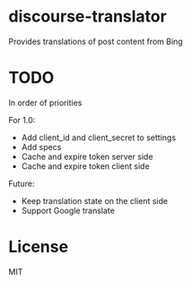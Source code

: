 discourse-translator
====================

Provides translations of post content from Bing

TODO
====

In order of priorities

For 1.0:

- Add client_id and client_secret to settings
- Add specs
- Cache and expire token server side
- Cache and expire token client side

Future:
- Keep translation state on the client side
- Support Google translate


License
=======
MIT
